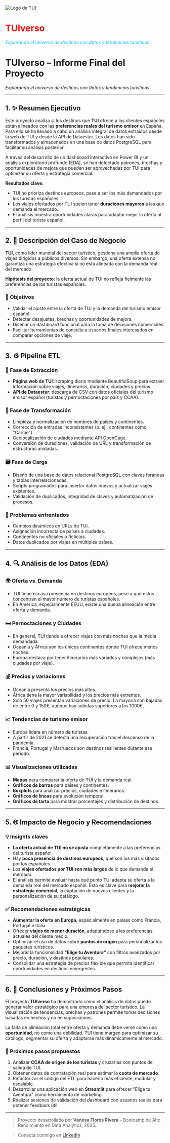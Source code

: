 ![Logo de TUI](data/imagenes/652884.webp)

# **<span style="color:red">TUIverso</span>**

*<span style="color:#00BFFF">Explorando el universo de destinos con datos y tendencias turísticas</span>*


# **TUIverso – Informe Final del Proyecto**

*Explorando el universo de destinos con datos y tendencias turísticas*

---

## 1. ✨ **Resumen Ejecutivo**

Este proyecto analiza si los destinos que **TUI** ofrece a los clientes españoles están alineados con las **preferencias reales del turismo emisor** en España. Para ello se ha llevado a cabo un análisis integral de datos extraídos desde la web de TUI y desde la API de Dataestur. Los datos han sido transformados y almacenados en una base de datos PostgreSQL para facilitar su análisis posterior. 

A través del desarrollo de un dashboard interactivo en Power BI y un análisis exploratorio profundo (EDA), se han detectado patrones, brechas y oportunidades de mejora que pueden ser aprovechadas por TUI para optimizar su oferta y estrategia comercial.

**Resultados clave:**
- TUI no prioriza destinos europeos, pese a ser los más demandados por los turistas españoles.
- Los viajes ofertados por TUI suelen tener **duraciones mayores** a las que demanda el mercado.
- El análisis muestra oportunidades claras para adaptar mejor la oferta al perfil del turista español.

---

## 2. 📄 **Descripción del Caso de Negocio**

**TUI**, como líder mundial del sector turístico, gestiona una amplia oferta de viajes dirigidos a públicos diversos. Sin embargo, una oferta extensa no garantiza una estrategia efectiva si no está alineada con la demanda real del mercado.

**Hipótesis del proyecto**: la oferta actual de TUI no refleja fielmente las preferencias de los turistas españoles.

### 📌 Objetivos
- Validar el ajuste entre la oferta de TUI y la demanda del turismo emisor español.
- Detectar desajustes, brechas y oportunidades de mejora.
- Diseñar un dashboard funcional para la toma de decisiones comerciales.
- Facilitar herramientas de consulta a usuarios finales interesados en comparar opciones de viaje.

---

## 3. ⚙️ **Pipeline ETL**

### 🧩 Fase de Extracción
- **Página web de TUI**: scraping diario mediante BeautifulSoup para extraer información sobre viajes, itinerarios, duración, ciudades y precios.
- **API de Dataestur**: descarga de CSV con datos oficiales del turismo emisor español (turistas y pernoctaciones por país y CCAA).

### 🧼 Fase de Transformación
- Limpieza y normalización de nombres de países y continentes.
- Corrección de entradas inconsistentes (p. ej., continentes como "Caribe").
- Geolocalización de ciudades mediante API OpenCage.
- Conversión de duraciones, validación de URL y transformación de estructuras anidadas.

### 🗃️ Fase de Carga
- Diseño de una base de datos relacional PostgreSQL con claves foráneas y tablas interrelacionadas.
- Scripts programados para insertar datos nuevos y actualizar viajes existentes.
- Validación de duplicados, integridad de claves y automatización de procesos.

### 🐞 Problemas enfrentados
- Cambios dinámicos en URLs de TUI.
- Asignación incorrecta de países a ciudades.
- Continentes no oficiales o ficticios.
- Datos duplicados por viajes en múltiples países.

---

## 4. 🔍 **Análisis de los Datos (EDA)**

### 🌍 Oferta vs. Demanda
- TUI tiene escasa presencia en destinos europeos, pese a que estos concentran el mayor número de turistas españoles.
- En América, especialmente EEUU, existe una buena alineación entre oferta y demanda.

### 🛏️ Pernoctaciones y Ciudades
- En general, TUI tiende a ofrecer viajes con más noches que la media demandada.
- Oceanía y África son los únicos continentes donde TUI ofrece menos noches.
- Europa destaca por tener itinerarios más variados y complejos (más ciudades por viaje).

### 💰 Precios y variaciones
- Oceanía presenta los precios más altos.
- África tiene la mayor variabilidad y los precios más extremos.
- Solo 50 viajes presentan variaciones de precio. La mayoría son bajadas de entre 0 y 150€, aunque hay subidas superiores a los 1000€.

### 📈 Tendencias de turismo emisor
- Europa lidera en número de turistas.
- A partir de 2021 se detecta una recuperación tras el descenso de la pandemia.
- Francia, Portugal y Marruecos son destinos resilientes durante ese periodo.

### 📊 Visualizaciones utilizadas
- **Mapas** para comparar la oferta de TUI y la demanda real.
- **Gráficos de barras** para países y continentes.
- **Boxplots** para analizar precios, ciudades e itinerarios.
- **Gráficos de líneas** para evolución temporal.
- **Gráficos de tarta** para mostrar porcentajes y distribución de destinos.

---

## 5. 🌐 **Impacto de Negocio y Recomendaciones**

### 💡 Insights claves
- **La oferta actual de TUI no se ajusta** completamente a las preferencias del turista español.
- Hay **poca presencia de destinos europeos**, que son los más visitados por los españoles.
- Los **viajes ofertados por TUI son más largos** de lo que demanda el mercado.
- El análisis permite evaluar hasta qué punto TUI adapta su oferta a la demanda real del mercado español. Esto es clave para **mejorar la estrategia comercial**, la captación de nuevos clientes y la personalización de su catálogo.

### ✅ Recomendaciones estratégicas
- **Aumentar la oferta en Europa**, especialmente en países como Francia, Portugal e Italia.
- Ofrecer **viajes de menor duración**, adaptándose a las preferencias actuales del cliente medio.
- Optimizar el uso de datos sobre **puntos de origen** para personalizar los paquetes turísticos.
- Mejorar la funcionalidad **"Elige tu Aventura"** con filtros avanzados por precio, duración, y destinos populares.
- Consolidar una estrategia de precios flexible que permita identificar oportunidades en destinos emergentes.

---

## 6. 📅 **Conclusiones y Próximos Pasos**

El proyecto **TUIverso** ha demostrado cómo el análisis de datos puede generar valor estratégico para una empresa del sector turístico. La visualización de tendencias, brechas y patrones permite tomar decisiones basadas en hechos y no en suposiciones.

La falta de alineación total entre oferta y demanda debe verse como una **oportunidad**, no como una debilidad. TUI tiene margen para optimizar su catálogo, segmentar su oferta y adaptarse más dinámicamente al mercado.

### 🚀 Próximos pasos propuestos
1. Analizar **CCAA de origen de los turistas** y cruzarlas con puntos de salida de TUI.
2. Obtener datos de contratación real para estimar la **cuota de mercado**.
3. Refactorizar el código del ETL para hacerlo más eficiente, modular y escalable.
4. Desarrollar una aplicación web en **Streamlit** para ofrecer "Elige tu Aventura" como herramienta de marketing.
5. Realizar sesiones de validación del dashboard con usuarios reales para obtener feedback útil.

---

> Proyecto desarrollado por **Vanesa Flores Rivera** – Bootcamp de Alto Rendimiento en Data Analytics, 2025.

> Conecta conmigo en [LinkedIn](https://www.linkedin.com/in/vanesa-flores-rivera)


